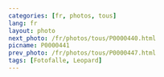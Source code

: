 ```yaml
---
categories: [fr, photos, tous]
lang: fr
layout: photo
next_photo: /fr/photos/tous/P0000440.html
picname: P0000441
prev_photo: /fr/photos/tous/P0000447.html
tags: [Fotofalle, Leopard]
---
```

